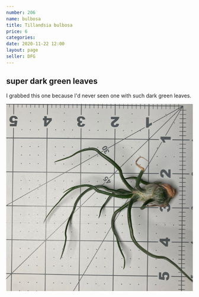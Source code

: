 ```yaml
---
number: 206
name: bulbosa
title: Tillandsia bulbosa
price: 6
categories: 
date: 2020-11-22 12:00
layout: page
seller: DFG
---
```


## super dark green leaves

I grabbed this one because I'd never seen one with such dark green leaves.

!["Tillandsia bulbosa"](/i/IMG_1383.jpeg "Tillandsia bulbosa")
